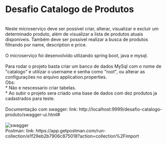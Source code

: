 # Desafio Catalogo de Produtos
<br>
Neste microserviço deve ser possível criar, alterar, visualizar e excluir um determinado produto, além de visualizar a lista de produtos atuais disponíveis. Também deve ser possível realizar a busca de produtos filtrando por name, description e price.
<br>
<br>
O microserviço foi desenvolvido utlizando spring boot, java e mysql.
<br>
<br>
Para rodar o projeto basta criar um banco de dados MySql com o nome de "catalogo" e utilizar o username e senha como "root", ou alterar as configurações no arquivo application.properties.
<br>
Obs: 
<br>
  * Não e nescessario criar tabelas.<br>
  * Ao subir o projeto sera criado uma base de dados com dez produtos ja cadastrados para teste.
<br>
<br>
Documentação com swagger: link: http://localhost:9999/desafio-catalogo-produto/swagger-ui.html#
<br>
<br>
<img src="https://i.imgur.com/Oix3hKV.png" alt="swagger"/>
<br>
Postman: link: https://app.getpostman.com/run-collection/e1f29eb2b7906c875018?action=collection%2Fimport
<br>
